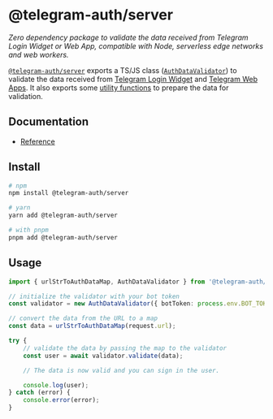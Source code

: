 # @telegram-auth/server

_Zero dependency package to validate the data received from Telegram Login Widget or Web App, compatible with Node, serverless edge networks and web workers._

[`@telegram-auth/server`](https://www.npmjs.com/package/@telegram-auth/server) exports a TS/JS class ([`AuthDataValidator`](./docs/classes/AuthDataValidator.md)) to validate the data received from [Telegram Login Widget](https://core.telegram.org/widgets/login#checking-authorization) and [Telegram Web Apps](https://core.telegram.org/bots/webapps#validating-data-received-via-the-web-app).
It also exports some [utility functions](./docs/README.md#functions) to prepare the data for validation.

## Documentation

- [Reference](./docs/README.md)

## Install

```sh
# npm
npm install @telegram-auth/server

# yarn
yarn add @telegram-auth/server

# with pnpm
pnpm add @telegram-auth/server
```

## Usage

<!-- prettier-ignore -->
```ts title=validate.ts
import { urlStrToAuthDataMap, AuthDataValidator } from '@telegram-auth/server';

// initialize the validator with your bot token
const validator = new AuthDataValidator({ botToken: process.env.BOT_TOKEN });

// convert the data from the URL to a map
const data = urlStrToAuthDataMap(request.url);

try {
    // validate the data by passing the map to the validator
    const user = await validator.validate(data);

    // The data is now valid and you can sign in the user.

    console.log(user);
} catch (error) {
    console.error(error);
}
```

